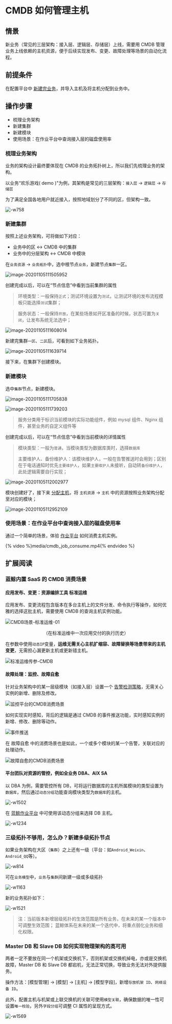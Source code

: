 # CMDB 如何管理主机

## 情景

新业务（常见的三层架构：接入层、逻辑层、存储层）上线，需要用 CMDB 管理业务上线依赖的主机资源，便于后续实现发布、变更、故障处理等场景的自动化流程。

## 前提条件

在配置平台中 [新建完业务](../快速入门/case1.md)，并导入主机及将主机分配到业务中。

## 操作步骤

- 梳理业务架构
- 新建集群
- 新建模块
- 使用场景：在作业平台中查询接入层的磁盘使用率

### 梳理业务架构

业务的架构设计最终要体现在 CMDB 的业务拓扑树上，所以我们先梳理业务的架构。

以业务“欢乐游戏( demo )"为例，其架构是常见的三层架构：`接入层` -> `逻辑层` -> `存储层`

为了满足全国各地用户就近接入，按照地域划分了不同的区，但架构一致。

![-w758](../media/15625775986620.jpg)

### 新建集群

按照上述业务架构，可将做如下对应：

- 业务中的区 <-> CMDB 中的集群
- 业务中的分层架构 <-> CMDB 中模块

在`业务资源` -> `业务拓扑`中，选中根节点`业务`，新建节点`集群`一区。

![image-20201105111505952](../media/CMDB_management_hosts/image-20201105111505952.png)

创建完成以后，可以在“节点信息”中看到当前集群的属性

> 环境类型：一般保持`正式`；测试环境设置为`测试`，让测试环境的发布流程模板只能选择`测试`集群；

> 服务状态：一般保持`开放`，在某些场景如开区准备的时候，状态可置为`关闭`，让发布系统无法选中；

![image-20201105111608014](../media/CMDB_management_hosts/image-20201105111608014.png)

新建完集群`一区`、`二区`后，可看到如下业务拓扑。

![image-20201105111639714](../media/CMDB_management_hosts/image-20201105111639714.png)

接下来，在集群下创建模块。

### 新建模块

选中`集群`节点，新建模块。

![image-20201105111705838](../media/CMDB_management_hosts/image-20201105111705838.png)

![image-20201105111739203](../media/CMDB_management_hosts/image-20201105111739203.png)

> 服务分类用于标识当前模块的实际功能组件，例如 mysql 组件、Nginx 组件，甚至业务的自定义组件等

创建完成以后，可以在“节点信息”中看到当前模块的详情属性

> 模块类型：一般为`普通`，当模块类型为数据库类时，选择`数据库`
> 
> 主要维护人、备份维护人：该模块维护人，一般在告警推送时会用到；区别在于电话通知时优先`主要维护人`，如果`主要维护人`未接听，自动转`备份维护人`，此处逻辑需要自行实现；

![image-20201105112002977](../media/CMDB_management_hosts/image-20201105112002977.png)

模块创建好了，接下来 [分配主机](../快速入门/case1.md#分配主机到业务空闲机池)，将 `主机资源` -> `主机` 中的资源按照业务架构分配至对应的模块；

![image-20201105112952109](../media/CMDB_management_hosts/image-20201105112952109.png)

### 使用场景：在作业平台中查询接入层的磁盘使用率

通过一个简单的场景，体验 [作业平台](../../../../JOB/3.2/产品白皮书/Introduction/What-is-Job.md) 如何消费主机实例。

{% video %}media/cmdb_job_consume.mp4{% endvideo %}

## 扩展阅读

### 蓝鲸内置 SaaS 的 CMDB 消费场景

#### 应用发布、变更：资源编排工具 标准运维

应用发布、变更流程包含版本在多台主机上的文件分发、命令执行等操作，如何优雅的选择这批主机，需要使用 CMDB 的查询主机实例功能。

![CMDB场景-标准运维-01](../media/CMDB场景-标准运维-01.png)
<center>（在标准运维中一次应用交付的执行历史）</center>

在参数中使用`动态IP`变量，**运维无需关心主机扩缩容、故障替换等场景带来的主机变更**，无需担心漏更新主机或更新错主机。

![标准运维传参-CMDB](../media/标准运维传参-CMDB.png)

#### 故障处理：监控、故障自愈

针对业务架构中的某一层级模块（如接入层）设置一个 [告警检测策略](../../../../Monitor/3.3/产品白皮书/functions/conf/rules.md)，无需关心实例的新增、删除及修改。

![监控平台的CMDB消费场景](../media/蓝鲸监控的CMDB消费场景.png)

如何实现实时感知，背后的逻辑是通过 CMDB 的事件推送功能，实时感知实例的新增、修改、删除等动作。

![事件推送](../media/事件推送.png)

在 故障自愈 中的消费场景也是如此，一个或多个模块的某一个告警，关联对应的处理动作。

![故障自愈的CMDB消费场景](../media/故障自愈的CMDB消费场景.png)

#### 平台团队对资源的管控，例如全业务 DBA、AIX SA

以 DBA 为例，需要管控所有 DB，可将运行数据库的主机所属模块的类型设置为`数据库`，然后通过`动态分组`功能查询模块类型为`数据库`的主机。

![-w1502](../media/15625888898060.jpg)

在 [蓝鲸作业平台](../../../../JOB/3.2/产品白皮书/Introduction/What-is-Job.md) 中可使用该动态分组来选择 DB 主机。

![-w1234](../media/15625757452328.jpg)

### 三级拓扑不够用，怎么办？新建多级拓扑节点

如果业务架构在大区（`集群`）之上还有一级（平台：如`Android_Weixin`、`Android_QQ`等）。

![-w814](../media/15625862638485.jpg)

可在`业务模型`中，`业务`与`集群`间新建一级或多级拓扑

![-w1163](../media/15625750066642.jpg)

新的业务拓扑如下：

![-w1521](../media/15625764667893.jpg)

> 注：当前版本新增层级拓扑的生效范围是所有业务，在未来的某一个版本中可调整生效范围；
> 蓝鲸体系在未来的某一个迭代中，将重点弱化业务和细化权限。

### Master DB 和 Slave DB 如何实现物理架构的高可用

两者一定不要放在同一个机架或交换机下，否则机架或交换机掉电，亦或是交换机故障，Master DB 和 Slave DB 都宕机，无法正常切换，导致业务无法对外提供服务。

操作方法：[模型管理] -> [模型] -> [主机] -> [模型字段]，新增`存放机架 ID`、`网络设备 ID`。

此外，配置主机与机架或上联交换机的关联可使用`模型关联`，确保数据的唯一性可设置`唯一校验`，另外`字段分组`可调整 CI 属性的呈现方式。

![-w1569](../media/15637891727474.jpg)
